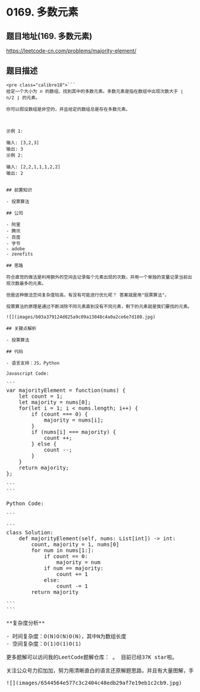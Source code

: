 # 0169. 多数元素

## 题目地址(169. 多数元素)

<https://leetcode-cn.com/problems/majority-element/>

## 题目描述

```
<pre class="calibre18">```
给定一个大小为 n 的数组，找到其中的多数元素。多数元素是指在数组中出现次数大于 ⌊ n/2 ⌋ 的元素。

你可以假设数组是非空的，并且给定的数组总是存在多数元素。



示例 1:

输入: [3,2,3]
输出: 3
示例 2:

输入: [2,2,1,1,1,2,2]
输出: 2

```
```

## 前置知识

- 投票算法

## 公司

- 阿里
- 腾讯
- 百度
- 字节
- adobe
- zenefits

## 思路

符合直觉的做法是利用额外的空间去记录每个元素出现的次数，并用一个单独的变量记录当前出现次数最多的元素。

但是这种做法空间复杂度较高，有没有可能进行优化呢？ 答案就是用"投票算法"。

投票算法的原理是通过不断消除不同元素直到没有不同元素，剩下的元素就是我们要找的元素。

![](images/b03a379124d825a9c09a13048c4a0a2ce6e7d180.jpg)

## 关键点解析

- 投票算法

## 代码

- 语言支持：JS，Python

Javascript Code:

```
<pre class="calibre18">```
<span class="hljs-keyword">var</span> majorityElement = <span class="hljs-function"><span class="hljs-keyword">function</span>(<span class="hljs-params">nums</span>) </span>{
    <span class="hljs-keyword">let</span> count = <span class="hljs-params">1</span>;
    <span class="hljs-keyword">let</span> majority = nums[<span class="hljs-params">0</span>];
    <span class="hljs-keyword">for</span>(<span class="hljs-keyword">let</span> i = <span class="hljs-params">1</span>; i < nums.length; i++) {
        <span class="hljs-keyword">if</span> (count === <span class="hljs-params">0</span>) {
            majority = nums[i];
        }
        <span class="hljs-keyword">if</span> (nums[i] === majority) {
            count ++;
        } <span class="hljs-keyword">else</span> {
            count --;
        }
    }
    <span class="hljs-keyword">return</span> majority;
};

```
```

Python Code:

```
<pre class="calibre18">```
<span class="hljs-class"><span class="hljs-keyword">class</span> <span class="hljs-title">Solution</span>:</span>
    <span class="hljs-function"><span class="hljs-keyword">def</span> <span class="hljs-title">majorityElement</span><span class="hljs-params">(self, nums: List[int])</span> -> int:</span>
        count, majority = <span class="hljs-params">1</span>, nums[<span class="hljs-params">0</span>]
        <span class="hljs-keyword">for</span> num <span class="hljs-keyword">in</span> nums[<span class="hljs-params">1</span>:]:
            <span class="hljs-keyword">if</span> count == <span class="hljs-params">0</span>:
                majority = num
            <span class="hljs-keyword">if</span> num == majority:
                count += <span class="hljs-params">1</span>
            <span class="hljs-keyword">else</span>:
                count -= <span class="hljs-params">1</span>
        <span class="hljs-keyword">return</span> majority

```
```

**复杂度分析**

- 时间复杂度：O(N)O(N)O(N)，其中N为数组长度
- 空间复杂度：O(1)O(1)O(1)

更多题解可以访问我的LeetCode题解仓库：<https://github.com/azl397985856/leetcode> 。 目前已经37K star啦。

关注公众号力扣加加，努力用清晰直白的语言还原解题思路，并且有大量图解，手把手教你识别套路，高效刷题。

![](images/6544564e577c3c2404c48edb29af7e19eb1c2cb9.jpg)